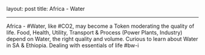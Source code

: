 layout: post
title: Africa - Water

---

Africa - #Water, like #CO2, may become a Token moderating the quality of life. Food, Health, Utility, Transport & Process (Power Plants, Industry) depend on Water, the right quality and volume. Curious to learn about Water in SA & Ethiopia. Dealing with essentials of life #bw-i
